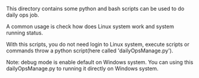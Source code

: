 This directory contains some python and bash scripts can be used to do daily ops job.

A common usage is check how does Linux system work and system running status.

With this scripts,
you do not need login to Linux system,
execute scripts or commands throw a python script(here called 'dailyOpsManage.py').

Note: debug mode is enable default on Windows system.
You can using this dailyOpsManage.py to running it directly on Windows system.
